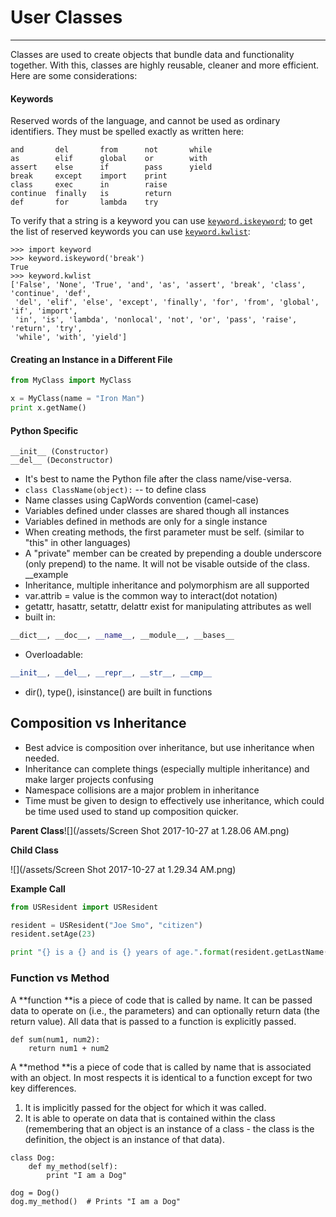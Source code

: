 # User Classes

---

Classes are used to create objects that bundle data and functionality together. With this, classes are highly reusable, cleaner and more efficient. Here are some considerations:

#### **Keywords**

Reserved words of the language, and cannot be used as ordinary identifiers. They must be spelled exactly as written here:

```
and       del       from      not       while    
as        elif      global    or        with     
assert    else      if        pass      yield    
break     except    import    print     
class     exec      in        raise              
continue  finally   is        return             
def       for       lambda    try
```

To verify that a string is a keyword you can use [`keyword.iskeyword`](https://docs.python.org/3/library/keyword.html#keyword.iskeyword); to get the list of reserved keywords you can use [`keyword.kwlist`](https://docs.python.org/3/library/keyword.html#keyword.kwlist):

```
>>> import keyword
>>> keyword.iskeyword('break')
True
>>> keyword.kwlist
['False', 'None', 'True', 'and', 'as', 'assert', 'break', 'class', 'continue', 'def', 
 'del', 'elif', 'else', 'except', 'finally', 'for', 'from', 'global', 'if', 'import', 
 'in', 'is', 'lambda', 'nonlocal', 'not', 'or', 'pass', 'raise', 'return', 'try', 
 'while', 'with', 'yield']
```

#### Creating an Instance in a Different File

```py
from MyClass import MyClass

x = MyClass(name = "Iron Man")
print x.getName()
```

#### Python Specific

```
__init__ (Constructor)
__del__ (Deconstructor)
```

* It's best to name the Python file after the class name/vise-versa.
* `class ClassName(object):` -- to define class
* Name classes using CapWords convention \(camel-case\)
* Variables defined under classes are shared though all instances
* Variables defined in methods are only for a single instance
* When creating methods, the first parameter must be self. \(similar to "this" in other languages\)
* A "private" member can be created by prepending a double underscore \(only prepend\) to the name. It will not be visable outside of the class. \_\_example
* Inheritance, multiple inheritance and polymorphism are all supported
* var.attrib = value is the common way to interact\(dot notation\)
* getattr, hasattr, setattr, delattr exist for manipulating attributes as well
* built in: 

```py
__dict__, __doc__, __name__, __module__, __bases__
```

* Overloadable:

```py
__init__, __del__, __repr__, __str__, __cmp__
```

* dir\(\), type\(\), isinstance\(\) are built in functions

## Composition vs Inheritance

* Best advice is composition over inheritance, but use inheritance when needed. 
* Inheritance can complete things \(especially multiple inheritance\) and make larger projects confusing
* Namespace collisions are a major problem in inheritance
* Time must be given to design to effectively use inheritance, which could be time used used to stand up composition quicker. 

**Parent Class**![](/assets/Screen Shot 2017-10-27 at 1.28.06 AM.png)

**Child Class**

![](/assets/Screen Shot 2017-10-27 at 1.29.34 AM.png)

**Example Call**

```py
from USResident import USResident

resident = USResident("Joe Smo", "citizen")
resident.setAge(23)

print "{} is a {} and is {} years of age.".format(resident.getLastName(), resident.getStatus(), resident.getAge())
```

### Function vs Method

A **function **is a piece of code that is called by name. It can be passed data to operate on \(i.e., the parameters\) and can optionally return data \(the return value\). All data that is passed to a function is explicitly passed.

```
def sum(num1, num2):
    return num1 + num2
```

A **method **is a piece of code that is called by name that is associated with an object. In most respects it is identical to a function except for two key differences.

1. It is implicitly passed for the object for which it was called.
2. It is able to operate on data that is contained within the class \(remembering that an object is an instance of a class - the class is the definition, the object is an instance of that data\).

```
class Dog:
    def my_method(self):
        print "I am a Dog"

dog = Dog()
dog.my_method()  # Prints "I am a Dog"
```



